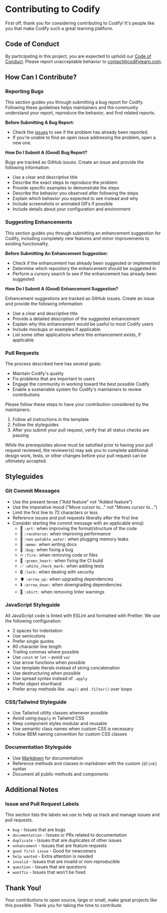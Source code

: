 # Contributing to Codify

First off, thank you for considering contributing to Codify! It's people like you that make Codify such a great learning platform.

## Code of Conduct

By participating in this project, you are expected to uphold our [Code of Conduct](CODE_OF_CONDUCT.md). Please report unacceptable behavior to [contact@codifylearn.com](mailto:contact@codifylearn.com).

## How Can I Contribute?

### Reporting Bugs

This section guides you through submitting a bug report for Codify. Following these guidelines helps maintainers and the community understand your report, reproduce the behavior, and find related reports.

**Before Submitting A Bug Report:**

* Check the [issues](https://github.com/roshansuthar1105/codify-frontend/issues) to see if the problem has already been reported.
* If you're unable to find an open issue addressing the problem, open a new one.

**How Do I Submit A (Good) Bug Report?**

Bugs are tracked as GitHub issues. Create an issue and provide the following information:

* Use a clear and descriptive title
* Describe the exact steps to reproduce the problem
* Provide specific examples to demonstrate the steps
* Describe the behavior you observed after following the steps
* Explain which behavior you expected to see instead and why
* Include screenshots or animated GIFs if possible
* Include details about your configuration and environment

### Suggesting Enhancements

This section guides you through submitting an enhancement suggestion for Codify, including completely new features and minor improvements to existing functionality.

**Before Submitting An Enhancement Suggestion:**

* Check if the enhancement has already been suggested or implemented
* Determine which repository the enhancement should be suggested in
* Perform a cursory search to see if the enhancement has already been suggested

**How Do I Submit A (Good) Enhancement Suggestion?**

Enhancement suggestions are tracked as GitHub issues. Create an issue and provide the following information:

* Use a clear and descriptive title
* Provide a detailed description of the suggested enhancement
* Explain why this enhancement would be useful to most Codify users
* Include mockups or examples if applicable
* List some other applications where this enhancement exists, if applicable

### Pull Requests

The process described here has several goals:

* Maintain Codify's quality
* Fix problems that are important to users
* Engage the community in working toward the best possible Codify
* Enable a sustainable system for Codify's maintainers to review contributions

Please follow these steps to have your contribution considered by the maintainers:

1. Follow all instructions in the template
2. Follow the styleguides
3. After you submit your pull request, verify that all status checks are passing

While the prerequisites above must be satisfied prior to having your pull request reviewed, the reviewer(s) may ask you to complete additional design work, tests, or other changes before your pull request can be ultimately accepted.

## Styleguides

### Git Commit Messages

* Use the present tense ("Add feature" not "Added feature")
* Use the imperative mood ("Move cursor to..." not "Moves cursor to...")
* Limit the first line to 72 characters or less
* Reference issues and pull requests liberally after the first line
* Consider starting the commit message with an applicable emoji:
    * 🎨 `:art:` when improving the format/structure of the code
    * 🐎 `:racehorse:` when improving performance
    * 🚱 `:non-potable_water:` when plugging memory leaks
    * 📝 `:memo:` when writing docs
    * 🐛 `:bug:` when fixing a bug
    * 🔥 `:fire:` when removing code or files
    * 💚 `:green_heart:` when fixing the CI build
    * ✅ `:white_check_mark:` when adding tests
    * 🔒 `:lock:` when dealing with security
    * ⬆️ `:arrow_up:` when upgrading dependencies
    * ⬇️ `:arrow_down:` when downgrading dependencies
    * 👕 `:shirt:` when removing linter warnings

### JavaScript Styleguide

All JavaScript code is linted with ESLint and formatted with Prettier. We use the following configuration:

* 2 spaces for indentation
* Use semicolons
* Prefer single quotes
* 80 character line length
* Trailing commas where possible
* Use `const` or `let` – avoid `var`
* Use arrow functions when possible
* Use template literals instead of string concatenation
* Use destructuring when possible
* Use spread syntax instead of `.apply`
* Prefer object shorthand
* Prefer array methods like `.map()` and `.filter()` over loops

### CSS/Tailwind Styleguide

* Use Tailwind utility classes whenever possible
* Avoid using `@apply` in Tailwind CSS
* Keep component styles modular and reusable
* Use semantic class names when custom CSS is necessary
* Follow BEM naming convention for custom CSS classes

### Documentation Styleguide

* Use [Markdown](https://guides.github.com/features/mastering-markdown/) for documentation
* Reference methods and classes in markdown with the custom `{@link}` syntax
* Document all public methods and components

## Additional Notes

### Issue and Pull Request Labels

This section lists the labels we use to help us track and manage issues and pull requests.

* `bug` - Issues that are bugs
* `documentation` - Issues or PRs related to documentation
* `duplicate` - Issues that are duplicates of other issues
* `enhancement` - Issues that are feature requests
* `good first issue` - Good for newcomers
* `help wanted` - Extra attention is needed
* `invalid` - Issues that are invalid or non-reproducible
* `question` - Issues that are questions
* `wontfix` - Issues that won't be fixed

## Thank You!

Your contributions to open source, large or small, make great projects like this possible. Thank you for taking the time to contribute.
